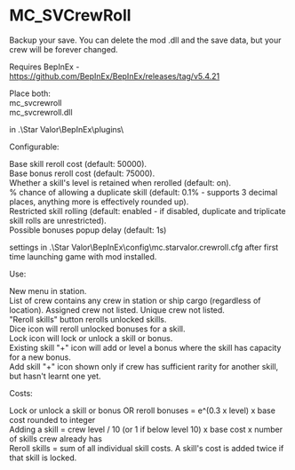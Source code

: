 # MC_SVCrewRoll

Backup your save. You can delete the mod .dll and the save data, but your crew will be forever changed.

Requires BepInEx - https://github.com/BepInEx/BepInEx/releases/tag/v5.4.21

Place both:  
mc_svcrewroll  
mc_svcrewroll.dll  

in .\Star Valor\BepInEx\plugins\

Configurable:

Base skill reroll cost (default: 50000).  
Base bonus reroll cost (default: 75000).  
Whether a skill's level is retained when rerolled (default: on).  
% chance of allowing a duplicate skill (default: 0.1% - supports 3 decimal places, anything more is effectively rounded up).  
Restricted skill rolling (default: enabled - if disabled, duplicate and triplicate skill rolls are unrestricted).  
Possible bonuses popup delay (default: 1s)  

settings in .\Star Valor\BepInEx\config\mc.starvalor.crewroll.cfg after first time launching game with mod installed.  

Use:

New menu in station.  
List of crew contains any crew in station or ship cargo (regardless of location). Assigned crew not listed. Unique crew not listed.  
"Reroll skills" button rerolls unlocked skills.  
Dice icon will reroll unlocked bonuses for a skill.  
Lock icon will lock or unlock a skill or bonus.  
Existing skill "+" icon will add or level a bonus where the skill has capacity for a new bonus.  
Add skill "+" icon shown only if crew has sufficient rarity for another skill, but hasn't learnt one yet.  

Costs:

Lock or unlock a skill or bonus OR reroll bonuses = e^(0.3 x level) x base cost rounded to integer  
Adding a skill = crew level / 10 (or 1 if below level 10) x base cost x number of skills crew already has  
Reroll skills = sum of all individual skill costs. A skill's cost is added twice if that skill is locked.  
